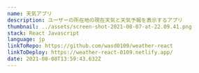 ```yaml
---
name: 天気アプリ
description: ユーザーの所在地の現在天気と天気予報を表示するアプリ
thumbnail: ../assets/screen-shot-2021-08-07-at-22.09.41.png
stack: React Javascript
language: jp
linkToRepo: https://github.com/wasd0109/weather-react
linkToDeploy: https://weather-react-0109.netlify.app/
date: 2021-08-08T13:59:43.632Z
---
```

